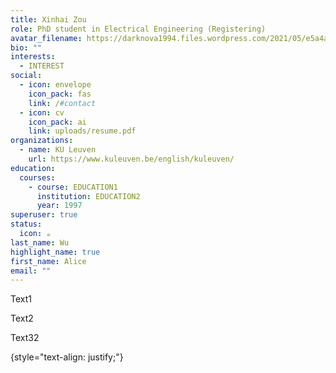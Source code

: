```yaml
---
title: Xinhai Zou
role: PhD student in Electrical Engineering (Registering)
avatar_filename: https://darknova1994.files.wordpress.com/2021/05/e5a4a9e5bf972.png?w=360
bio: ""
interests:
  - INTEREST
social:
  - icon: envelope
    icon_pack: fas
    link: /#contact
  - icon: cv
    icon_pack: ai
    link: uploads/resume.pdf
organizations:
  - name: KU Leuven
    url: https://www.kuleuven.be/english/kuleuven/
education:
  courses:
    - course: EDUCATION1
      institution: EDUCATION2
      year: 1997
superuser: true
status:
  icon: ☕️
last_name: Wu
highlight_name: true
first_name: Alice
email: ""
---
```

Text1

T﻿ext2

T﻿ext32

{style="text-align: justify;"}